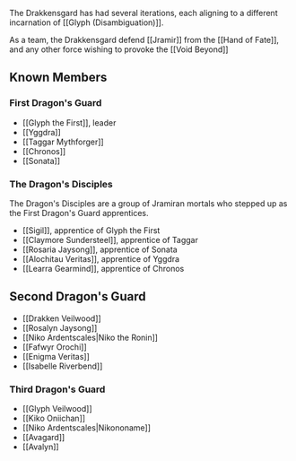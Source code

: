 The Drakkensgard has had several iterations, each aligning to a different incarnation of [[Glyph (Disambiguation)]]. 

As a team, the Drakkensgard defend [[Jramir]] from the [[Hand of Fate]], and any other force wishing to provoke the [[Void Beyond]]

## Known Members
### First Dragon's Guard
- [[Glyph the First]], leader
- [[Yggdra]]
- [[Taggar Mythforger]]
- [[Chronos]]
- [[Sonata]]

### The Dragon's Disciples
The Dragon's Disciples are a group of Jramiran mortals who stepped up as the First Dragon's Guard apprentices. 
- [[Sigil]], apprentice of Glyph the First
- [[Claymore Sundersteel]], apprentice of Taggar
- [[Rosaria Jaysong]], apprentice of Sonata
- [[Alochitau Veritas]], apprentice of Yggdra
- [[Learra Gearmind]], apprentice of Chronos

## Second Dragon's Guard
- [[Drakken Veilwood]]
- [[Rosalyn Jaysong]]
- [[Niko Ardentscales|Niko the Ronin]]
- [[Fafwyr Orochi]] 
- [[Enigma Veritas]]
- [[Isabelle Riverbend]]


### Third Dragon's Guard
- [[Glyph Veilwood]] 
- [[Kiko Oniichan]]
- [[Niko Ardentscales|Nikononame]]
- [[Avagard]]
- [[Avalyn]]


